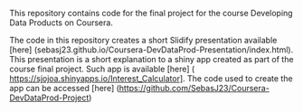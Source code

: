 This repository contains code for the final project for the course Developing Data Products on Coursera.

The code in this repository creates a short Slidify presentation available [here] (sebasj23.github.io/Coursera-DevDataProd-Presentation/index.html). This presentation is a short explanation to a shiny app created as part of the course final project. Such app is available [here] ( https://sjojoa.shinyapps.io/Interest_Calculator]. The code used to create the app can be accessed [here] (https://github.com/SebasJ23/Coursera-DevDataProd-Project)

